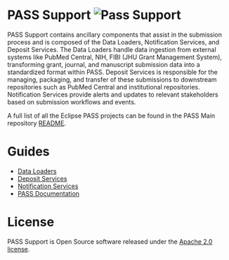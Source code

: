 # PASS Support ![Pass Support](https://github.com/eclipse-pass/pass-support/actions/workflows/snapshot.yml/badge.svg)

PASS Support contains ancillary components that assist in the submission process and is composed of the Data Loaders, 
Notification Services, and Deposit Services. The Data Loaders handle data ingestion from external systems like PubMed 
Central, NIH, FIBI (JHU Grant Management System), transforming grant, journal, and manuscript submission data into a 
standardized format within PASS. Deposit Services is responsible for the managing, packaging, and transfer of these 
submissions to downstream repositories such as PubMed Central and institutional repositories. Notification Services 
provide alerts and updates to relevant stakeholders based on submission workflows and events.

A full list of all the Eclipse PASS projects can be found in the PASS Main repository [README](https://github.com/eclipse-pass/main).

# Guides

* [Data Loaders](https://docs.eclipse-pass.org/developer-documentation/data-loaders)
* [Deposit Services](https://docs.eclipse-pass.org/developer-documentation/deposit-service)
* [Notification Services](https://docs.eclipse-pass.org/developer-documentation/notification-service)
* [PASS Documentation](https://docs.eclipse-pass.org/)

# License

PASS Support is Open Source software released under the [Apache 2.0 license](LICENSE).

